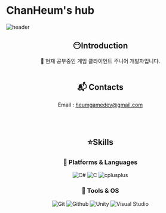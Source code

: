 # ChanHeum's hub

![header](https://capsule-render.vercel.app/api?type=slice&color=0:7FFF00,100:E27FFF&height=180&text=Hello-nl-&desc=I'm%20ChanHeum%20Han&animation=fadeIn&fontSize=55&fontColor=000000&fontAlign=60&descSize=20&descColor=000000&descAlign=82.5&descAlignY=45&rotate=11.5)

<div align=center>

## :no_mouth:Introduction
:pencil: 현재 공부중인 게임 클라이언트 주니어 개발자입니다. <br><br>
<!--[![Top Langs](https://github-readme-stats.vercel.app/api/top-langs/?username=PuddingNote&langs_count=8)](https://github.com/PuddingNote/github-readme-stats)-->
<!--![Pudding's GitHub stats](https://github-readme-stats.vercel.app/api?username=PuddingNote&show_icons=true&theme=merko)-->

## :mailbox_with_mail: Contacts
<!--[![Gmail Badge](https://img.shields.io/badge/Gmail-d14836?style=for-the-badge&logo=Gmail&logoColor=white&link=mailto:heumgamedev@gmail.com)](mailto:heumgamedev@gmail.com)-->
Email : heumgamedev@gmail.com
<!--Protfolio : Notion Link-->
<br><br>

<!--## :star:Skills & :pencil2:Studying-->
## :star:Skills
### :book: Platforms & Languages
![C#](https://img.shields.io/badge/Csharp-A8B9CC.svg?&style=for-the-badge&logo=csharp&logoColor=white)
![C](https://img.shields.io/badge/C-A8B9CC.svg?&style=for-the-badge&logo=C&logoColor=white)
![cplusplus](https://img.shields.io/badge/C++-00599C.svg?&style=for-the-badge&logo=cplusplus&logoColor=white)
<br>

### :book: Tools & OS
![Git](https://img.shields.io/badge/Git-F05032.svg?&style=for-the-badge&logo=Git&logoColor=white)
![Github](https://img.shields.io/badge/Github-9400D3.svg?&style=for-the-badge&logo=Github&logoColor=white)
![Unity](https://img.shields.io/badge/Unity-000000.svg?&style=for-the-badge&logo=Unity&logoColor=white)
![Visual Studio](https://img.shields.io/badge/Visual%20Studio-512BD4.svg?&style=for-the-badge&logo=Visual%20Studio&logoColor=white)
<br><br>

<!--
## :fire: Algorithm Solving
[![Solved.ac Profile](http://mazassumnida.wtf/api/v2/generate_badge?boj=gkscksgma14)](https://solved.ac/gkscksgma14/)<br>
![cplusplus](https://img.shields.io/badge/C++-00599C.svg?&style=for-the-badge&logo=cplusplus&logoColor=white)
<br><br>
-->

</div>
